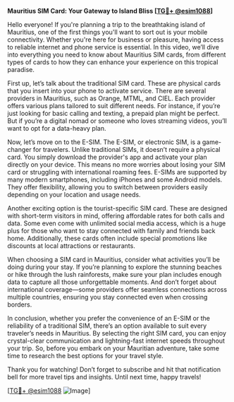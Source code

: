 **Mauritius SIM Card: Your Gateway to Island Bliss [[TG💪+ @esim1088](https://t.me/s/esim1088)]**

Hello everyone! If you're planning a trip to the breathtaking island of Mauritius, one of the first things you'll want to sort out is your mobile connectivity. Whether you're here for business or pleasure, having access to reliable internet and phone service is essential. In this video, we’ll dive into everything you need to know about Mauritius SIM cards, from different types of cards to how they can enhance your experience on this tropical paradise.

First up, let’s talk about the traditional SIM card. These are physical cards that you insert into your phone to activate service. There are several providers in Mauritius, such as Orange, MTML, and CIEL. Each provider offers various plans tailored to suit different needs. For instance, if you’re just looking for basic calling and texting, a prepaid plan might be perfect. But if you’re a digital nomad or someone who loves streaming videos, you’ll want to opt for a data-heavy plan. 

Now, let’s move on to the E-SIM. The E-SIM, or electronic SIM, is a game-changer for travelers. Unlike traditional SIMs, it doesn’t require a physical card. You simply download the provider's app and activate your plan directly on your device. This means no more worries about losing your SIM card or struggling with international roaming fees. E-SIMs are supported by many modern smartphones, including iPhones and some Android models. They offer flexibility, allowing you to switch between providers easily depending on your location and usage needs.

Another exciting option is the tourist-specific SIM card. These are designed with short-term visitors in mind, offering affordable rates for both calls and data. Some even come with unlimited social media access, which is a huge plus for those who want to stay connected with family and friends back home. Additionally, these cards often include special promotions like discounts at local attractions or restaurants.

When choosing a SIM card in Mauritius, consider what activities you’ll be doing during your stay. If you’re planning to explore the stunning beaches or hike through the lush rainforests, make sure your plan includes enough data to capture all those unforgettable moments. And don’t forget about international coverage—some providers offer seamless connections across multiple countries, ensuring you stay connected even when crossing borders.

In conclusion, whether you prefer the convenience of an E-SIM or the reliability of a traditional SIM, there’s an option available to suit every traveler’s needs in Mauritius. By selecting the right SIM card, you can enjoy crystal-clear communication and lightning-fast internet speeds throughout your trip. So, before you embark on your Mauritian adventure, take some time to research the best options for your travel style.

Thank you for watching! Don’t forget to subscribe and hit that notification bell for more travel tips and insights. Until next time, happy travels! 

[[TG💪+ @esim1088](https://t.me/s/esim1088) ![Image](https://i.postimg.cc/Y0z9fWf4/image.png)]
